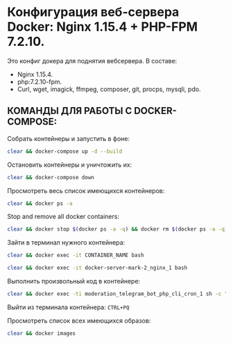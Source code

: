 # Конфигурация веб-сервера Docker: Nginx 1.15.4 + PHP-FPM 7.2.10.
Это конфиг докера для поднятия вебсервера.
В составе:
- Nginx 1.15.4.
- php:7.2.10-fpm.
- Curl, wget, imagick, ffmpeg, composer, git, procps, mysqli, pdo.


## КОМАНДЫ ДЛЯ РАБОТЫ С DOCKER-COMPOSE:
Собрать контейнеры и запустить в фоне:
```bash
clear && docker-compose up -d --build
```

Остановить контейнеры и уничтожить их:
```bash
clear && docker-compose down
```

Просмотреть весь список имеющихся контейнеров:
```bash
clear && docker ps -a
```

Stop and remove all docker containers:
```bash
clear && docker stop $(docker ps -a -q) && docker rm $(docker ps -a -q) && docker ps -a
```

Зайти в терминал нужного контейнера:
```bash
clear && docker exec -it CONTAINER_NAME bash
```
```bash
clear && docker exec -it docker-server-mark-2_nginx_1 bash
```

Выполнить произвольный код в контейнере:
```bash
clear && docker exec -ti moderation_telegram_bot_php_cli_cron_1 sh -c "ls"
```

Выйти из терминала контейнера:
```CTRL+PQ```

Просмотреть список всех имеющихся образов:
```bash
clear && docker images
```


